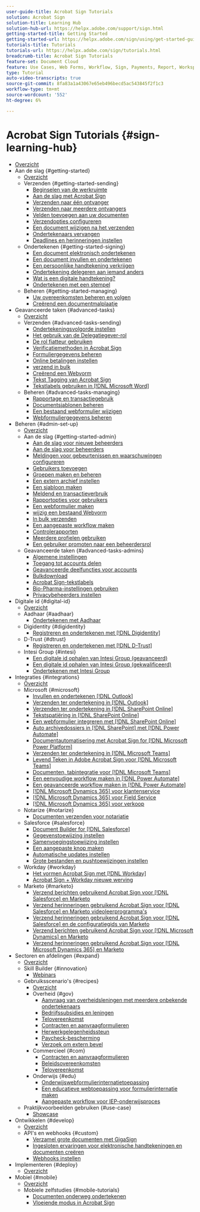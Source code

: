 ```yaml
---
user-guide-title: Acrobat Sign Tutorials
solution: Acrobat Sign
solution-title: Learning Hub
solution-hub-url: https://helpx.adobe.com/support/sign.html
getting-started-title: Getting Started
getting-started-url: https://helpx.adobe.com/sign/using/get-started-guide.html
tutorials-title: Tutorials
tutorials-url: https://helpx.adobe.com/sign/tutorials.html
breadcrumb-title: Acrobat Sign Tutorials
feature-set: Document Cloud
feature: Use Cases, Web Forms, Workflow, Sign, Payments, Report, Workspace, Deadline, Administration, Digital ID, Form, Integrations, Mobile, Skill Builder
type: Tutorial
auto-video-transcripts: true
source-git-commit: 8fa83a1a43067e65eb496becd5ac543845f2f1c3
workflow-type: tm+mt
source-wordcount: '552'
ht-degree: 6%

---
```



# Acrobat Sign Tutorials {#sign-learning-hub}

+ [Overzicht](overview.md)
+ Aan de slag {#getting-started}
   + [Overzicht](sign-beginner-tutorials/beginner-users-overview.md)
   + Verzenden {#getting-started-sending}
      + [Beginselen van de werkruimte](sign-beginner-tutorials/quick-tour.md)
      + [Aan de slag met Acrobat Sign](sign-beginner-tutorials/new-sender.md)
      + [Verzenden naar één ontvanger](sign-beginner-tutorials/send-to-single-recipient.md)
      + [Verzenden naar meerdere ontvangers](sign-beginner-tutorials/send-to-multiple-recipients.md)
      + [Velden toevoegen aan uw documenten](sign-beginner-tutorials/adding-fields.md)
      + [Verzendopties configureren](sign-beginner-tutorials/sending-options.md)
      + [Een document wijzigen na het verzenden](sign-beginner-tutorials/modify-in-flight.md)
      + [Ondertekenaars vervangen](sign-beginner-tutorials/replace-signer.md)
      + [Deadlines en herinneringen instellen](sign-beginner-tutorials/set-deadlines-reminders.md)
   + Ondertekenen {#getting-started-signing}
      + [Een document elektronisch ondertekenen](sign-beginner-tutorials/electronically-sign-a-document.md)
      + [Een document invullen en ondertekenen](sign-beginner-tutorials/fill-and-sign.md)
      + [Een persoonlijke handtekening verkrijgen](sign-beginner-tutorials/sign-in-person.md)
      + [Ondertekening delegeren aan iemand anders](sign-beginner-tutorials/delegate-signing.md)
      + [Wat is een digitale handtekening?](sign-beginner-tutorials/sign-with-a-digital-signature.md)
      + [Ondertekenen met een stempel](sign-beginner-tutorials/sign-with-a-stamp.md)
   + Beheren {#getting-started-managing}
      + [Uw overeenkomsten beheren en volgen](sign-beginner-tutorials/manage-and-track.md)
      + [ Creërend een documentmalplaatje ](https://experienceleague.adobe.com/docs/document-cloud-learn/sign-learning-hub/admin-set-up/getting-started-admin/create-a-template.html)
+ Geavanceerde taken {#advanced-tasks}
   + [Overzicht](sign-advanced-users/advanced-users-overview.md)
   + Verzenden {#advanced-tasks-sending}
      + [Ondertekeningsvolgorde instellen](sign-advanced-users/setting-up-routing.md)
      + [Het gebruik van de Delegatiegever-rol](sign-advanced-users/delegate-signature.md)
      + [De rol fiatteur gebruiken](sign-advanced-users/add-an-approver.md)
      + [Verificatiemethoden in Acrobat Sign](sign-advanced-users/authentication-methods.md)
      + [Formuliergegevens beheren](sign-advanced-users/manage-form-data.md)
      + [Online betalingen instellen](sign-advanced-users/set-up-online-payments.md)
      + [ verzend in bulk ](https://experienceleague.adobe.com/docs/document-cloud-learn/sign-learning-hub/admin-set-up/getting-started-admin/megasign.html)
      + [ Creërend een Webvorm ](https://experienceleague.adobe.com/docs/document-cloud-learn/sign-learning-hub/admin-set-up/getting-started-admin/webform.html)
      + [ Tekst Tagging van Acrobat Sign ](https://experienceleague.adobe.com/docs/document-cloud-learn/sign-learning-hub/admin-set-up/advanced-tasks-admins/adobe-sign-text-tagging.html)
      + [Tekstlabels gebruiken in  [!DNL Microsoft Word]](sign-advanced-users/text-tagging-word.md)
   + Beheren {#advanced-tasks-managing}
      + [Rapportage en transactiegebruik](sign-advanced-users/creating-a-report.md)
      + [Documentsjablonen beheren](sign-advanced-users/edit-a-template.md)
      + [Een bestaand webformulier wijzigen](sign-advanced-users/modify-webform.md)
      + [Webformuliergegevens beheren](sign-advanced-users/manage-webform-data.md)
+ Beheren {#admin-set-up}
   + [Overzicht](admin/intro-admin-overview.md)
   + Aan de slag {#getting-started-admin}
      + [Aan de slag voor nieuwe beheerders](admin/get-started-admin.md)
      + [Aan de slag voor beheerders](admin/up-and-running-admin.md)
      + [Meldingen voor gebeurtenissen en waarschuwingen configureren](admin/set-up-shared-events-and-alert.md)
      + [Gebruikers toevoegen](admin/add-users-to-your-account.md)
      + [Groepen maken en beheren](admin/create-and-manage-groups.md)
      + [Een extern archief instellen](admin/set-up-your-external-archive.md)
      + [Een sjabloon maken](sign-advanced-users/create-a-template.md)
      + [ Meldend en transactieverbruik ](https://experienceleague.adobe.com/en/docs/document-cloud-learn/sign-learning-hub/advanced-tasks/advanced-tasks-managing/creating-a-report)
      + [Rapportopties voor gebruikers](admin/report-options.md)
      + [Een webformulier maken](sign-advanced-users/webform.md)
      + [ wijzig een bestaand Webvorm ](https://experienceleague.adobe.com/docs/document-cloud-learn/sign-learning-hub/advanced-tasks/advanced-tasks-managing/modify-webform.html)
      + [In bulk verzenden](sign-advanced-users/megasign.md)
      + [Een aangepaste workflow maken](admin/building-a-custom-workflow.md)
      + [Controlerapporten](admin/audit-reports.md)
      + [Meerdere profielen gebruiken](admin/multiple-profiles.md)
      + [Een gebruiker promoten naar een beheerdersrol](admin/promote-admin.md)
   + Geavanceerde taken {#advanced-tasks-admins}
      + [Algemene instellingen](admin/learn-about-global-settings.md)
      + [Toegang tot accounts delen](admin/share-account-access.md)
      + [Geavanceerde deelfuncties voor accounts](admin/advanced-account-sharing.md)
      + [Bulkdownload](admin/bulk-download-tool.md)
      + [Acrobat Sign-tekstlabels](sign-advanced-users/adobe-sign-text-tagging.md)
      + [Bio-Pharma-instellingen gebruiken](admin/use-bio-pharma-settings.md)
      + [Privacybeheerders instellen](admin/privacy.md)
+ Digitale id {#digital-id}
   + [Overzicht](digitalid/digitalid-overview.md)
   + Aadhaar {#aadhaar}
      + [Ondertekenen met Aadhaar](digitalid/aadhaar-sign.md)
   + Digidentity {#digidentity}
      + [Registreren en ondertekenen met  [!DNL Digidentity]](digitalid/digidentity-sign.md)
   + D-Trust {#dtrust}
      + [Registreren en ondertekenen met [!DNL D-Trust]](digitalid/d-trust.md)
   + Intesi Group {#intesi}
      + [Een digitale id ophalen van Intesi Group (geavanceerd)](digitalid/intesi-advanced.md)
      + [Een digitale id ophalen van Intesi Group (gekwalificeerd)](digitalid/intesi-qualified.md)
      + [Ondertekenen met Intesi Group](digitalid/intesi-sign.md)
+ Integraties {#integrations}
   + [Overzicht](integrations/integrations-overview.md)
   + Microsoft {#microsoft}
      + [Invullen en ondertekenen  [!DNL Outlook]](integrations/fill-and-sign-doc-microsoft-outlook.md)
      + [Verzenden ter ondertekening in  [!DNL Outlook]](integrations/send-for-signature-with-outlook.md)
      + [Verzenden ter ondertekening in  [!DNL SharePoint Online]](integrations/send-for-signature-with-sharepoint-online.md)
      + [Tekstspatiëring in  [!DNL SharePoint Online]](integrations/track-an-agreement-with-sharepoint-online.md)
      + [Een webformulier integreren met  [!DNL SharePoint Online]](integrations/integrate-web-form-sharepoint-online.md)
      + [Auto archivedossiers in  [!DNL SharePoint]  met  [!DNL Power Automate]](integrations/auto-archive-sharepoint-power-automate.md)
      + [Documentautomatisering met Acrobat Sign for  [!DNL Microsoft Power Platform]](integrations/documentautomation.md)
      + [Verzenden ter ondertekening in  [!DNL Microsoft Teams]](integrations/adobe-sign-teams-mortgage.md)
      + [ Levend Teken in Adobe Acrobat Sign voor  [!DNL Microsoft Teams]](integrations/live-sign-microsoft-teams.md)
      + [Documenten, tabintegratie voor  [!DNL Microsoft Teams]](integrations/acrobat-sign-teams-documents-tab.md)
      + [Een eenvoudige workflow maken in  [!DNL Power Automate]](integrations/simple-workflow-power-automate.md)
      + [Een geavanceerde workflow maken in  [!DNL Power Automate]](integrations/advanced-workflow-power-automate.md)
      + [[!DNL Microsoft Dynamics 365] voor klantenservice](integrations/dynamics-customer-service.md)
      + [[!DNL Microsoft Dynamics 365] voor Field Service](integrations/dynamics-field-service.md)
      + [[!DNL Microsoft Dynamics 365] voor verkoop](integrations/dynamics-sales.md)
   + Notarize {#notarize}
      + [Documenten verzenden voor notariatie](integrations/send-document-notarize.md)
   + Salesforce {#salesforce}
      + [Document Builder for  [!DNL Salesforce]](integrations/create-an-agreement-template.md)
      + [Gegevenstoewijzing instellen](integrations/set-up-data-mapping.md)
      + [Samenvoegingstoewijzing instellen](integrations/set-up-merging-map.md)
      + [Een aangepaste knop maken](integrations/create-a-custom-button.md)
      + [Automatische updates instellen](integrations/salesforce-automatic-updates.md)
      + [Grote bestanden en pushtoewijzingen instellen](integrations/salesforce-large-files.md)
   + Workday {#workday}
      + [Het vormen Acrobat Sign met  [!DNL Workday]](integrations/workday.md)
      + [Acrobat Sign + Workday nieuwe werving](integrations/acrobat-sign-workday-onboarding.md)
   + Marketo {#marketo}
      + [Verzend berichten gebruikend Acrobat Sign voor  [!DNL Salesforce]  en Marketo](integrations/marketo-salesforce-sms.md)
      + [Verzend herinneringen gebruikend Acrobat Sign voor  [!DNL Salesforce]  en Marketo videoleerprogramma&#39;s](integrations/marketo-salesforce-reminder-video.md)
      + [Verzend herinneringen gebruikend Acrobat Sign voor  [!DNL Salesforce]  en de configuratiegids van Marketo](integrations/marketo-salesforce-reminder.md)
      + [Verzend berichten gebruikend Acrobat Sign voor  [!DNL Microsoft Dynamics]  en Marketo](integrations/marketo-dynamics-sms.md)
      + [Verzend herinneringen gebruikend Acrobat Sign voor  [!DNL Microsoft Dynamics 365]  en Marketo](integrations/marketo-dynamics-reminder.md)
+ Sectoren en afdelingen {#expand}
   + [Overzicht](sign-usecase/expand-inspire-overview.md)
   + Skill Builder {#innovation}
      + [Webinars](sign-usecase/innovation-series.md)
   + Gebruiksscenario&#39;s {#recipes}
      + [Overzicht](sign-usecase/recipes.md)
      + Overheid {#gov}
         + [Aanvraag van overheidsleningen met meerdere onbekende ondertekenaars](sign-usecase/webform-multiple-signers.md)
         + [Bedrijfssubsidies en leningen](sign-usecase/usecasegovgrants.md)
         + [Telovereenkomst](sign-usecase/usecasegovtelework.md)
         + [Contracten en aanvraagformulieren](sign-usecase/usecasegovcontracts.md)
         + [Herwerkgelegenheidssteun](sign-usecase/usecasegovreemployment.md)
         + [Paycheck-bescherming](sign-usecase/usecasegovpaycheck.md)
         + [Verzoek om extern bevel](sign-usecase/usecasegovremote.md)
      + Commercieel {#com}
         + [Contracten en aanvraagformulieren](sign-usecase/usecasecomcontracts.md)
         + [Beleidsovereenkomsten](sign-usecase/usecasecompolicy.md)
         + [Telovereenkomst](sign-usecase/usecasecomtelework.md)
      + Onderwijs {#edu}
         + [Onderwijswebformulierinternatietoepassing](sign-usecase/usecase-edu-intern.md)
         + [Een educatieve webtoepassing voor formulierinternatie maken](sign-usecase/usecase-edu-intern-create.md)
         + [Aangepaste workflow voor IEP-onderwijsproces](sign-usecase/usecase-edu-iep.md)
   + Praktijkvoorbeelden gebruiken {#use-case}
      + [Showcase](sign-usecase/use-case-showcase.md)
+ Ontwikkelen {#develop}
   + [Overzicht](develop/develop-overview.md)
   + API&#39;s en webhooks {#custom}
      + [Verzamel grote documenten met GigaSign](develop/gigasign.md)
      + [Ingesloten ervaringen voor elektronische handtekeningen en documenten creëren](develop/embeddedesignature.md)
      + [Webhooks instellen](develop/webhooks.md)
+ Implementeren {#deploy}
   + [Overzicht](deploy-overview.md)
+ Mobiel {#mobile}
   + [Overzicht](mobile/mobile-overview.md)
   + Mobiele zelfstudies {#mobile-tutorials}
      + [Documenten onderweg ondertekenen](mobile/sign-mobile.md)
      + [Vloeiende modus in Acrobat Sign](mobile/liquidmode.md)
